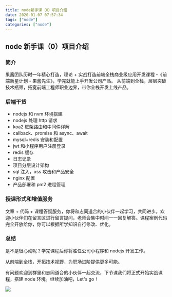 ```yaml
---
title: node新手课（0）项目介绍
date: 2020-01-07 07:57:34
tags: ["node"]
categories: ["node"]
---
```


## node 新手课（0）项目介绍

### 简介

果酱团队历时一年精心打造，理论 + 实战打造前端全栈商业级应用开发课程 -《前端新星计划 - 果酱先生》，学完就能上手开发公司产品。
从前端到全栈，层层突破技术瓶颈，拓宽前端工程师职业边界，带你全栈开发上线产品。

### 后端干货

* nodejs 和 nvm 环境搭建
* nodejs 处理 http 请求
* koa2 框架路由和中间件详解
* callback、promise 和 async、await
* mysql+redis 安装和配置
* jwt 和小程序用户注册登录
* redis 缓存
* 日志记录
* 项目分层设计架构
* sql 注入，xss 攻击和产品安全
* nginx 配置
* 产品部署和 pm2 进程管理

### 授课形式和增值服务

文章 + 代码 + 课程答疑服务，你将和志同道合的小伙伴一起学习，共同进步。欢迎小伙伴们在留言区进行留言提问，老师会集中时间一一回复解答。课程案例代码完全开放给你，你可以根据所学知识自行修改、优化。

### 总结

是不是很心动呢？学完课程后你将胜任公司小程序和 nodejs 开发工作。

从前端到全栈，开拓技术视野，为职场进阶提供更多可能。

有问题欢迎到群里和志同道合的小伙伴一起交流，下节课我们将正式开始实战课程，搭建 node 环境。继续加油吧，Let's go！

![](https://cdn.guojiang.club/Fu2i_fo8KVW8GXrZPnz7INtObdo_)
